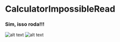 # CalculatorImpossibleRead
### Sim, isso roda!!!
![alt text](https://i.postimg.cc/Y98L7RVJ/image.png)
![alt text](https://i.postimg.cc/434m5MBj/image.png)
